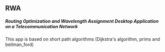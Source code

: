 ## RWA
##### Routing Optimization and Wavelength Assignment Desktop Application on a Telecommunication Network

This app is based on short path algorithms (Dijkstra's algorithm, prims and bellman_ford)
